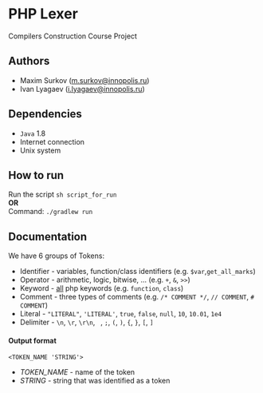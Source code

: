 # PHP Lexer
Compilers Construction Course Project
## Authors
- Maxim Surkov (m.surkov@innopolis.ru)
- Ivan Lyagaev (i.lyagaev@innopolis.ru)
## Dependencies
- `Java` 1.8
-  Internet connection
- Unix system
## How to run
Run the script `sh script_for_run` \
__OR__ \
Command: `./gradlew run`

## Documentation

We have 6 groups of Tokens:
- Identifier - variables, function/class identifiers (e.g. `$var`,`get_all_marks`)
- Operator - arithmetic, logic, bitwise, ... (e.g. `+`, `&`, `>>`)
- Keyword - [all](http://php.net/manual/en/reserved.keywords.php) php keywords (e.g. `function`, `class`)
- Comment - three types of comments (e.g. `/* COMMENT */`, `// COMMENT`,  `# COMMENT`)
- Literal - `"LITERAL"`, `'LITERAL'`, `true`, `false`, `null`, `10`, `10.01`, `1e4`
- Delimiter - `\n`, `\r`, `\r\n`, ` `, `;`, `(`, `)`, `{`, `}`, `[`, `]`

#### Output format

`<TOKEN_NAME 'STRING'>`
- _TOKEN_NAME_ - name of the token
- _STRING_ - string that was identified as a token 
